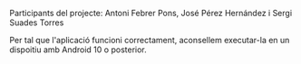 Participants del projecte: Antoni Febrer Pons, José Pérez Hernández i Sergi Suades Torres

Per tal que l'aplicació funcioni correctament, aconsellem executar-la en un dispoitiu amb Android 10 o posterior.